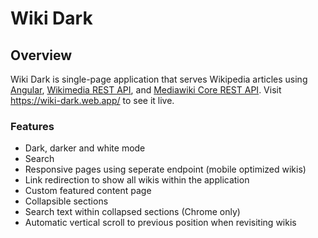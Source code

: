 # Wiki Dark
## Overview
Wiki Dark is single-page application that serves Wikipedia articles using <a href='https://wiki-dark.web.app/wiki/Angular_%28web_framework%29'>Angular</a>, <a href='https://www.mediawiki.org/wiki/RESTBase'>Wikimedia REST API</a>, and <a href='https://www.mediawiki.org/wiki/API:REST_API'>Mediawiki Core REST API</a>. Visit <a href='https://wiki-dark.web.app/'>https://wiki-dark.web.app/</a> to see it live.
### Features
- Dark, darker and white mode
- Search
- Responsive pages using seperate endpoint (mobile optimized wikis)
- Link redirection to show all wikis within the application
- Custom featured content page
- Collapsible sections
- Search text within collapsed sections (Chrome only)
- Automatic vertical scroll to previous position when revisiting wikis
